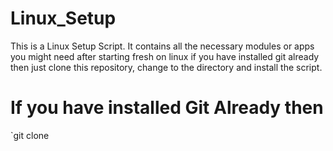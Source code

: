 # Linux_Setup

This is a Linux Setup Script. 
It contains all the necessary modules or apps you might need after starting fresh on linux
if you have installed git already then just clone this repository, change to the directory and install the script.

# If you have installed Git Already then 
`git clone 
